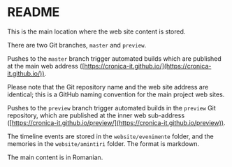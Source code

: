 # README

This is the main location where the web site content is stored.

There are two Git branches, `master` and `preview`.

Pushes to the `master` branch trigger automated builds which are
published at the main web address
([https://cronica-it.github.io/](https://cronica-it.github.io/)).

Please note that the Git repository name and the web site address
are identical; this is a GitHub naming convention for the main
project web sites.

Pushes to the `preview` branch trigger automated builds in the
`preview` Git repository, which are published at the inner web sub-address
([https://cronica-it.github.io/preview/](https://cronica-it.github.io/preview)).

The timeline events are stored in the `website/evenimente` folder,
and the memories in the `website/amintiri` folder. The format is
markdown.

The main content is in Romanian.
